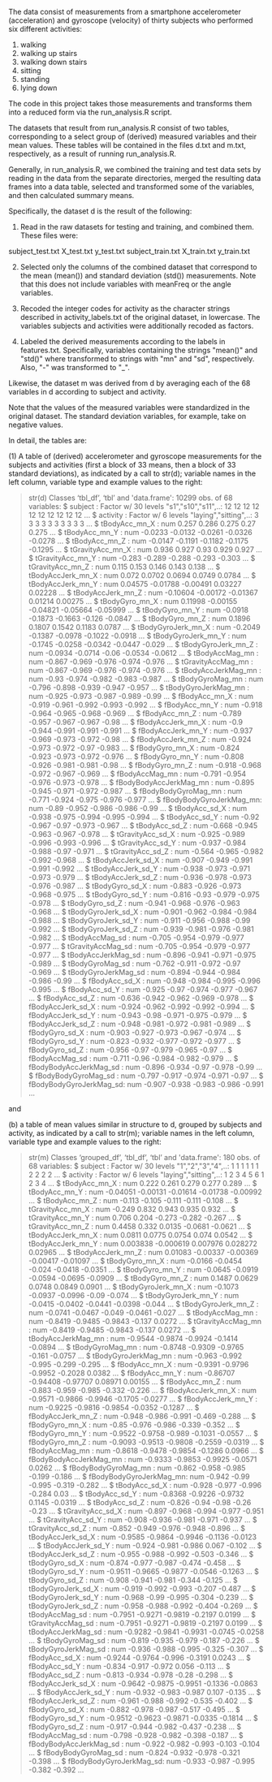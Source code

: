 
The data consist of measurements from a smartphone accelerometer (acceleration) and gyroscope (velocity) of thirty subjects who performed six different activities:

1. walking
2. walking up stairs
3. walking down stairs
4. sitting
5. standing
6. lying down

The code in this project takes those measurements and transforms them into a reduced form via the run_analysis.R script.

The datasets that result from run_analysis.R consist of two tables, corresponding to a select group of (derived) measured variables and their mean values.  These tables will be contained in the files d.txt and m.txt, respectively, as a result of running run_analysis.R.

Generally, in run_analysis.R, we combined the training and test data sets by reading in the data from the separate directories, merged the resulting data frames into a data table, selected and transformed some of the variables, and then calculated summary means.

Specifically, the dataset d is the result of the following:

1. Read in the raw datasets for testing and training, and combined them. These files were:

subject_test.txt
X_test.txt
y_test.txt
subject_train.txt
X_train.txt
y_train.txt

2. Selected only the columns of the combined dataset that correspond to the mean (mean()) and standard deviation (std()) measurements. Note that this does not include variables with meanFreq or the angle variables.

3. Recoded the integer codes for activity as the character strings described in activity_labels.txt of the original dataset, in lowercase. The variables subjects and activities were additionally recoded as factors.

4. Labeled the derived measurements according to the labels in features.txt.  Specifically, variables containing the strings "mean()" and "std()" where transformed to strings with "mn" and "sd", respectively. Also, "-" was transformed to "_".

Likewise, the dataset m was derived from d by averaging each of the 68 variables in d according to subject and activity.

Note that the values of the measured variables were standardized in the original dataset.  The standard deviation variables, for example, take on negative values.

In detail, the tables are:

(1) A table of (derived) accelerometer and gyroscope measurements for the subjects and activities (first a block of 33 means, then a block of 33 standard deviations), as indicated by a call to str(d); variable names in the left column, variable type and example values to the right:

> str(d)
Classes ‘tbl_df’, ‘tbl’ and 'data.frame':	10299 obs. of  68 variables:
 $ subject                : Factor w/ 30 levels "s1","s10","s11",..: 12 12 12 12 12 12 12 12 12 12 ...
 $ activity               : Factor w/ 6 levels "laying","sitting",..: 3 3 3 3 3 3 3 3 3 3 ...
 $ tBodyAcc_mn_X          : num  0.257 0.286 0.275 0.27 0.275 ...
 $ tBodyAcc_mn_Y          : num  -0.0233 -0.0132 -0.0261 -0.0326 -0.0278 ...
 $ tBodyAcc_mn_Z          : num  -0.0147 -0.1191 -0.1182 -0.1175 -0.1295 ...
 $ tGravityAcc_mn_X       : num  0.936 0.927 0.93 0.929 0.927 ...
 $ tGravityAcc_mn_Y       : num  -0.283 -0.289 -0.288 -0.293 -0.303 ...
 $ tGravityAcc_mn_Z       : num  0.115 0.153 0.146 0.143 0.138 ...
 $ tBodyAccJerk_mn_X      : num  0.072 0.0702 0.0694 0.0749 0.0784 ...
 $ tBodyAccJerk_mn_Y      : num  0.04575 -0.01788 -0.00491 0.03227 0.02228 ...
 $ tBodyAccJerk_mn_Z      : num  -0.10604 -0.00172 -0.01367 0.01214 0.00275 ...
 $ tBodyGyro_mn_X         : num  0.11998 -0.00155 -0.04821 -0.05664 -0.05999 ...
 $ tBodyGyro_mn_Y         : num  -0.0918 -0.1873 -0.1663 -0.126 -0.0847 ...
 $ tBodyGyro_mn_Z         : num  0.1896 0.1807 0.1542 0.1183 0.0787 ...
 $ tBodyGyroJerk_mn_X     : num  -0.2049 -0.1387 -0.0978 -0.1022 -0.0918 ...
 $ tBodyGyroJerk_mn_Y     : num  -0.1745 -0.0258 -0.0342 -0.0447 -0.029 ...
 $ tBodyGyroJerk_mn_Z     : num  -0.0934 -0.0714 -0.06 -0.0534 -0.0612 ...
 $ tBodyAccMag_mn         : num  -0.867 -0.969 -0.976 -0.974 -0.976 ...
 $ tGravityAccMag_mn      : num  -0.867 -0.969 -0.976 -0.974 -0.976 ...
 $ tBodyAccJerkMag_mn     : num  -0.93 -0.974 -0.982 -0.983 -0.987 ...
 $ tBodyGyroMag_mn        : num  -0.796 -0.898 -0.939 -0.947 -0.957 ...
 $ tBodyGyroJerkMag_mn    : num  -0.925 -0.973 -0.987 -0.989 -0.99 ...
 $ fBodyAcc_mn_X          : num  -0.919 -0.961 -0.992 -0.993 -0.992 ...
 $ fBodyAcc_mn_Y          : num  -0.918 -0.964 -0.965 -0.968 -0.969 ...
 $ fBodyAcc_mn_Z          : num  -0.789 -0.957 -0.967 -0.967 -0.98 ...
 $ fBodyAccJerk_mn_X      : num  -0.9 -0.944 -0.991 -0.991 -0.991 ...
 $ fBodyAccJerk_mn_Y      : num  -0.937 -0.969 -0.973 -0.972 -0.98 ...
 $ fBodyAccJerk_mn_Z      : num  -0.924 -0.973 -0.972 -0.97 -0.983 ...
 $ fBodyGyro_mn_X         : num  -0.824 -0.923 -0.973 -0.972 -0.976 ...
 $ fBodyGyro_mn_Y         : num  -0.808 -0.926 -0.981 -0.981 -0.98 ...
 $ fBodyGyro_mn_Z         : num  -0.918 -0.968 -0.972 -0.967 -0.969 ...
 $ fBodyAccMag_mn         : num  -0.791 -0.954 -0.976 -0.973 -0.978 ...
 $ fBodyBodyAccJerkMag_mn : num  -0.895 -0.945 -0.971 -0.972 -0.987 ...
 $ fBodyBodyGyroMag_mn    : num  -0.771 -0.924 -0.975 -0.976 -0.977 ...
 $ fBodyBodyGyroJerkMag_mn: num  -0.89 -0.952 -0.986 -0.986 -0.99 ...
 $ tBodyAcc_sd_X          : num  -0.938 -0.975 -0.994 -0.995 -0.994 ...
 $ tBodyAcc_sd_Y          : num  -0.92 -0.967 -0.97 -0.973 -0.967 ...
 $ tBodyAcc_sd_Z          : num  -0.668 -0.945 -0.963 -0.967 -0.978 ...
 $ tGravityAcc_sd_X       : num  -0.925 -0.989 -0.996 -0.993 -0.996 ...
 $ tGravityAcc_sd_Y       : num  -0.937 -0.984 -0.988 -0.97 -0.971 ...
 $ tGravityAcc_sd_Z       : num  -0.564 -0.965 -0.982 -0.992 -0.968 ...
 $ tBodyAccJerk_sd_X      : num  -0.907 -0.949 -0.991 -0.991 -0.992 ...
 $ tBodyAccJerk_sd_Y      : num  -0.938 -0.973 -0.971 -0.973 -0.979 ...
 $ tBodyAccJerk_sd_Z      : num  -0.936 -0.978 -0.973 -0.976 -0.987 ...
 $ tBodyGyro_sd_X         : num  -0.883 -0.926 -0.973 -0.968 -0.975 ...
 $ tBodyGyro_sd_Y         : num  -0.816 -0.93 -0.979 -0.975 -0.978 ...
 $ tBodyGyro_sd_Z         : num  -0.941 -0.968 -0.976 -0.963 -0.968 ...
 $ tBodyGyroJerk_sd_X     : num  -0.901 -0.962 -0.984 -0.984 -0.988 ...
 $ tBodyGyroJerk_sd_Y     : num  -0.911 -0.956 -0.988 -0.99 -0.992 ...
 $ tBodyGyroJerk_sd_Z     : num  -0.939 -0.981 -0.976 -0.981 -0.982 ...
 $ tBodyAccMag_sd         : num  -0.705 -0.954 -0.979 -0.977 -0.977 ...
 $ tGravityAccMag_sd      : num  -0.705 -0.954 -0.979 -0.977 -0.977 ...
 $ tBodyAccJerkMag_sd     : num  -0.896 -0.941 -0.971 -0.975 -0.989 ...
 $ tBodyGyroMag_sd        : num  -0.762 -0.911 -0.972 -0.97 -0.969 ...
 $ tBodyGyroJerkMag_sd    : num  -0.894 -0.944 -0.984 -0.986 -0.99 ...
 $ fBodyAcc_sd_X          : num  -0.948 -0.984 -0.995 -0.996 -0.995 ...
 $ fBodyAcc_sd_Y          : num  -0.925 -0.97 -0.974 -0.977 -0.967 ...
 $ fBodyAcc_sd_Z          : num  -0.636 -0.942 -0.962 -0.969 -0.978 ...
 $ fBodyAccJerk_sd_X      : num  -0.924 -0.962 -0.992 -0.992 -0.994 ...
 $ fBodyAccJerk_sd_Y      : num  -0.943 -0.98 -0.971 -0.975 -0.979 ...
 $ fBodyAccJerk_sd_Z      : num  -0.948 -0.981 -0.972 -0.981 -0.989 ...
 $ fBodyGyro_sd_X         : num  -0.903 -0.927 -0.973 -0.967 -0.974 ...
 $ fBodyGyro_sd_Y         : num  -0.823 -0.932 -0.977 -0.972 -0.977 ...
 $ fBodyGyro_sd_Z         : num  -0.956 -0.97 -0.979 -0.965 -0.97 ...
 $ fBodyAccMag_sd         : num  -0.711 -0.96 -0.984 -0.982 -0.979 ...
 $ fBodyBodyAccJerkMag_sd : num  -0.896 -0.934 -0.97 -0.978 -0.99 ...
 $ fBodyBodyGyroMag_sd    : num  -0.797 -0.917 -0.974 -0.971 -0.97 ...
 $ fBodyBodyGyroJerkMag_sd: num  -0.907 -0.938 -0.983 -0.986 -0.991 ...

and

(b) a table of mean values similar in structure to d, grouped by subjects and activity, as indicated by a call to str(m); variable names in the left column, variable type and example values to the right:

> str(m)
Classes ‘grouped_df’, ‘tbl_df’, ‘tbl’ and 'data.frame':	180 obs. of  68 variables:
 $ subject                : Factor w/ 30 levels "1","2","3","4",..: 1 1 1 1 1 1 2 2 2 2 ...
 $ activity               : Factor w/ 6 levels "laying","sitting",..: 1 2 3 4 5 6 1 2 3 4 ...
 $ tBodyAcc_mn_X          : num  0.222 0.261 0.279 0.277 0.289 ...
 $ tBodyAcc_mn_Y          : num  -0.04051 -0.00131 -0.01614 -0.01738 -0.00992 ...
 $ tBodyAcc_mn_Z          : num  -0.113 -0.105 -0.111 -0.111 -0.108 ...
 $ tGravityAcc_mn_X       : num  -0.249 0.832 0.943 0.935 0.932 ...
 $ tGravityAcc_mn_Y       : num  0.706 0.204 -0.273 -0.282 -0.267 ...
 $ tGravityAcc_mn_Z       : num  0.4458 0.332 0.0135 -0.0681 -0.0621 ...
 $ tBodyAccJerk_mn_X      : num  0.0811 0.0775 0.0754 0.074 0.0542 ...
 $ tBodyAccJerk_mn_Y      : num  0.003838 -0.000619 0.007976 0.028272 0.02965 ...
 $ tBodyAccJerk_mn_Z      : num  0.01083 -0.00337 -0.00369 -0.00417 -0.01097 ...
 $ tBodyGyro_mn_X         : num  -0.0166 -0.0454 -0.024 -0.0418 -0.0351 ...
 $ tBodyGyro_mn_Y         : num  -0.0645 -0.0919 -0.0594 -0.0695 -0.0909 ...
 $ tBodyGyro_mn_Z         : num  0.1487 0.0629 0.0748 0.0849 0.0901 ...
 $ tBodyGyroJerk_mn_X     : num  -0.1073 -0.0937 -0.0996 -0.09 -0.074 ...
 $ tBodyGyroJerk_mn_Y     : num  -0.0415 -0.0402 -0.0441 -0.0398 -0.044 ...
 $ tBodyGyroJerk_mn_Z     : num  -0.0741 -0.0467 -0.049 -0.0461 -0.027 ...
 $ tBodyAccMag_mn         : num  -0.8419 -0.9485 -0.9843 -0.137 0.0272 ...
 $ tGravityAccMag_mn      : num  -0.8419 -0.9485 -0.9843 -0.137 0.0272 ...
 $ tBodyAccJerkMag_mn     : num  -0.9544 -0.9874 -0.9924 -0.1414 -0.0894 ...
 $ tBodyGyroMag_mn        : num  -0.8748 -0.9309 -0.9765 -0.161 -0.0757 ...
 $ tBodyGyroJerkMag_mn    : num  -0.963 -0.992 -0.995 -0.299 -0.295 ...
 $ fBodyAcc_mn_X          : num  -0.9391 -0.9796 -0.9952 -0.2028 0.0382 ...
 $ fBodyAcc_mn_Y          : num  -0.86707 -0.94408 -0.97707 0.08971 0.00155 ...
 $ fBodyAcc_mn_Z          : num  -0.883 -0.959 -0.985 -0.332 -0.226 ...
 $ fBodyAccJerk_mn_X      : num  -0.9571 -0.9866 -0.9946 -0.1705 -0.0277 ...
 $ fBodyAccJerk_mn_Y      : num  -0.9225 -0.9816 -0.9854 -0.0352 -0.1287 ...
 $ fBodyAccJerk_mn_Z      : num  -0.948 -0.986 -0.991 -0.469 -0.288 ...
 $ fBodyGyro_mn_X         : num  -0.85 -0.976 -0.986 -0.339 -0.352 ...
 $ fBodyGyro_mn_Y         : num  -0.9522 -0.9758 -0.989 -0.1031 -0.0557 ...
 $ fBodyGyro_mn_Z         : num  -0.9093 -0.9513 -0.9808 -0.2559 -0.0319 ...
 $ fBodyAccMag_mn         : num  -0.8618 -0.9478 -0.9854 -0.1286 0.0966 ...
 $ fBodyBodyAccJerkMag_mn : num  -0.9333 -0.9853 -0.9925 -0.0571 0.0262 ...
 $ fBodyBodyGyroMag_mn    : num  -0.862 -0.958 -0.985 -0.199 -0.186 ...
 $ fBodyBodyGyroJerkMag_mn: num  -0.942 -0.99 -0.995 -0.319 -0.282 ...
 $ tBodyAcc_sd_X          : num  -0.928 -0.977 -0.996 -0.284 0.03 ...
 $ tBodyAcc_sd_Y          : num  -0.8368 -0.9226 -0.9732 0.1145 -0.0319 ...
 $ tBodyAcc_sd_Z          : num  -0.826 -0.94 -0.98 -0.26 -0.23 ...
 $ tGravityAcc_sd_X       : num  -0.897 -0.968 -0.994 -0.977 -0.951 ...
 $ tGravityAcc_sd_Y       : num  -0.908 -0.936 -0.981 -0.971 -0.937 ...
 $ tGravityAcc_sd_Z       : num  -0.852 -0.949 -0.976 -0.948 -0.896 ...
 $ tBodyAccJerk_sd_X      : num  -0.9585 -0.9864 -0.9946 -0.1136 -0.0123 ...
 $ tBodyAccJerk_sd_Y      : num  -0.924 -0.981 -0.986 0.067 -0.102 ...
 $ tBodyAccJerk_sd_Z      : num  -0.955 -0.988 -0.992 -0.503 -0.346 ...
 $ tBodyGyro_sd_X         : num  -0.874 -0.977 -0.987 -0.474 -0.458 ...
 $ tBodyGyro_sd_Y         : num  -0.9511 -0.9665 -0.9877 -0.0546 -0.1263 ...
 $ tBodyGyro_sd_Z         : num  -0.908 -0.941 -0.981 -0.344 -0.125 ...
 $ tBodyGyroJerk_sd_X     : num  -0.919 -0.992 -0.993 -0.207 -0.487 ...
 $ tBodyGyroJerk_sd_Y     : num  -0.968 -0.99 -0.995 -0.304 -0.239 ...
 $ tBodyGyroJerk_sd_Z     : num  -0.958 -0.988 -0.992 -0.404 -0.269 ...
 $ tBodyAccMag_sd         : num  -0.7951 -0.9271 -0.9819 -0.2197 0.0199 ...
 $ tGravityAccMag_sd      : num  -0.7951 -0.9271 -0.9819 -0.2197 0.0199 ...
 $ tBodyAccJerkMag_sd     : num  -0.9282 -0.9841 -0.9931 -0.0745 -0.0258 ...
 $ tBodyGyroMag_sd        : num  -0.819 -0.935 -0.979 -0.187 -0.226 ...
 $ tBodyGyroJerkMag_sd    : num  -0.936 -0.988 -0.995 -0.325 -0.307 ...
 $ fBodyAcc_sd_X          : num  -0.9244 -0.9764 -0.996 -0.3191 0.0243 ...
 $ fBodyAcc_sd_Y          : num  -0.834 -0.917 -0.972 0.056 -0.113 ...
 $ fBodyAcc_sd_Z          : num  -0.813 -0.934 -0.978 -0.28 -0.298 ...
 $ fBodyAccJerk_sd_X      : num  -0.9642 -0.9875 -0.9951 -0.1336 -0.0863 ...
 $ fBodyAccJerk_sd_Y      : num  -0.932 -0.983 -0.987 0.107 -0.135 ...
 $ fBodyAccJerk_sd_Z      : num  -0.961 -0.988 -0.992 -0.535 -0.402 ...
 $ fBodyGyro_sd_X         : num  -0.882 -0.978 -0.987 -0.517 -0.495 ...
 $ fBodyGyro_sd_Y         : num  -0.9512 -0.9623 -0.9871 -0.0335 -0.1814 ...
 $ fBodyGyro_sd_Z         : num  -0.917 -0.944 -0.982 -0.437 -0.238 ...
 $ fBodyAccMag_sd         : num  -0.798 -0.928 -0.982 -0.398 -0.187 ...
 $ fBodyBodyAccJerkMag_sd : num  -0.922 -0.982 -0.993 -0.103 -0.104 ...
 $ fBodyBodyGyroMag_sd    : num  -0.824 -0.932 -0.978 -0.321 -0.398 ...
 $ fBodyBodyGyroJerkMag_sd: num  -0.933 -0.987 -0.995 -0.382 -0.392 ...


